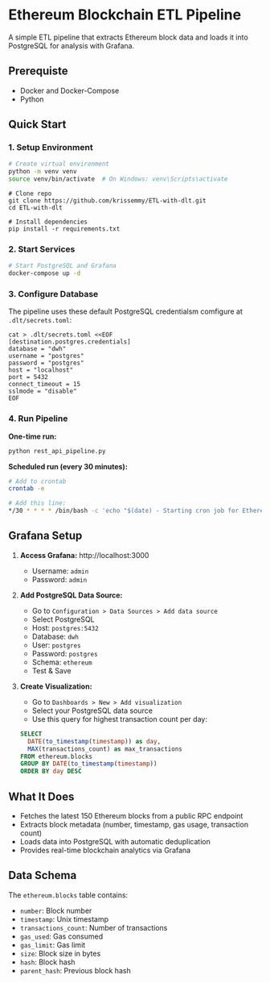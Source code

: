 
# Ethereum Blockchain ETL Pipeline

A simple ETL pipeline that extracts Ethereum block data and loads it into PostgreSQL for analysis with Grafana.

## Prerequiste

- Docker and Docker-Compose
- Python

## Quick Start

### 1. Setup Environment

```bash
# Create virtual environment
python -m venv venv
source venv/bin/activate  # On Windows: venv\Scripts\activate
```

```
# Clone repo
git clone https://github.com/krissemmy/ETL-with-dlt.git
cd ETL-with-dlt

# Install dependencies
pip install -r requirements.txt
```

### 2. Start Services

```bash
# Start PostgreSQL and Grafana
docker-compose up -d
```

### 3. Configure Database

The pipeline uses these default PostgreSQL credentialsm comfigure at `.dlt/secrets.toml`:
```
cat > .dlt/secrets.toml <<EOF
[destination.postgres.credentials]
database = "dwh"
username = "postgres"
password = "postgres"
host = "localhost"
port = 5432
connect_timeout = 15
sslmode = "disable"
EOF
```

### 4. Run Pipeline

**One-time run:**

```bash
python rest_api_pipeline.py
```

**Scheduled run (every 30 minutes):**

```bash
# Add to crontab
crontab -e

# Add this line:
*/30 * * * * /bin/bash -c 'echo "$(date) - Starting cron job for Ethereum block data" >> ~/logs/dq_checrest_api_pipeline.log' && /home/ubuntu/venv/bin/python /home/ubuntu/ETL-with-dlt/rest_api_pipeline.py >> ~/logs/rest_api_pipeline.log 2>&1
```

## Grafana Setup

1. **Access Grafana:** http://localhost:3000
   - Username: `admin`
   - Password: `admin`

2. **Add PostgreSQL Data Source:**
   - Go to `Configuration > Data Sources > Add data source`
   - Select PostgreSQL
   - Host: `postgres:5432`
   - Database: `dwh`
   - User: `postgres`
   - Password: `postgres`
   - Schema: `ethereum`
   - Test & Save

3. **Create Visualization:**
   - Go to `Dashboards > New > Add visualization`
   - Select your PostgreSQL data source
   - Use this query for highest transaction count per day:

   ```sql
   SELECT 
     DATE(to_timestamp(timestamp)) as day,
     MAX(transactions_count) as max_transactions
   FROM ethereum.blocks 
   GROUP BY DATE(to_timestamp(timestamp))
   ORDER BY day DESC
   ```

## What It Does

- Fetches the latest 150 Ethereum blocks from a public RPC endpoint
- Extracts block metadata (number, timestamp, gas usage, transaction count)
- Loads data into PostgreSQL with automatic deduplication
- Provides real-time blockchain analytics via Grafana

## Data Schema

The `ethereum.blocks` table contains:

- `number`: Block number
- `timestamp`: Unix timestamp
- `transactions_count`: Number of transactions
- `gas_used`: Gas consumed
- `gas_limit`: Gas limit
- `size`: Block size in bytes
- `hash`: Block hash
- `parent_hash`: Previous block hash
